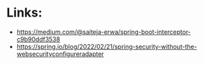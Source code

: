 # Links:
* https://medium.com/@saiteja-erwa/spring-boot-interceptor-c9b90ddf3538
* https://spring.io/blog/2022/02/21/spring-security-without-the-websecurityconfigureradapter




